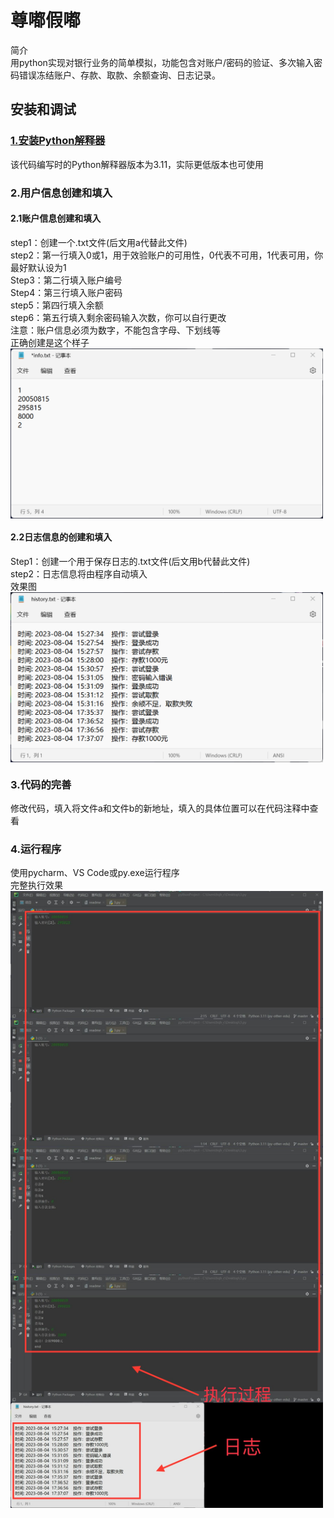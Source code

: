 # **尊嘟假嘟**
简介  
用python实现对银行业务的简单模拟，功能包含对账户/密码的验证、多次输入密码错误冻结账户、存款、取款、余额查询、日志记录。
## 安装和调试
### [1.安装Python解释器](https://www.python.org)
该代码编写时的Python解释器版本为3.11，实际更低版本也可使用
### 2.用户信息创建和填入
#### 2.1账户信息创建和填入
step1：创建一个.txt文件(后文用a代替此文件)    
step2：第一行填入0或1，用于效验账户的可用性，0代表不可用，1代表可用，你最好默认设为1  
Step3：第二行填入账户编号  
Step4：第三行填入账户密码  
step5：第四行填入余额  
step6：第五行填入剩余密码输入次数，你可以自行更改  
注意：账户信息必须为数字，不能包含字母、下划线等  
正确创建是这个样子  
<img src="./picture/1.png" width = "500" height = "" alt="示例1" align=center />
#### 2.2日志信息的创建和填入
Step1：创建一个用于保存日志的.txt文件(后文用b代替此文件)    
step2：日志信息将由程序自动填入  
效果图  
<img src="./picture/2.PNG" width = "500" height = "" alt="效果图2" align=center />
### 3.代码的完善
修改代码，填入将文件a和文件b的新地址，填入的具体位置可以在代码注释中查看
### 4.运行程序
使用pycharm、VS Code或py.exe运行程序  
完整执行效果  
<img src="./picture/3.JPG" width = "500" height = "" alt="效果图3" align=center />
